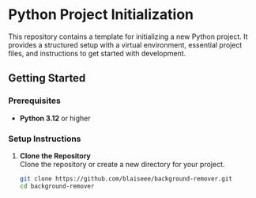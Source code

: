 # Python Project Initialization

This repository contains a template for initializing a new Python project. It provides a structured setup with a virtual environment, essential project files, and instructions to get started with development.

## Getting Started

### Prerequisites

- **Python 3.12** or higher

### Setup Instructions

1. **Clone the Repository**  
   Clone the repository or create a new directory for your project.

   ```bash
   git clone https://github.com/blaiseee/background-remover.git
   cd background-remover
